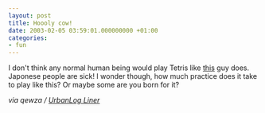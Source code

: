 ```yaml
---
layout: post
title: Hoooly cow!
date: 2003-02-05 03:59:01.000000000 +01:00
categories:
- fun
---
```

I don't think any normal human being would play Tetris like <a href="http://www.nordheim.no/stuff/tetris_japan_finals.mpeg" title="Tetris Japan Finals">this</a> guy does. Japonese people are sick! I wonder though, how much practice does it take to play like this? Or maybe some are you born for it?

<i>via qewza / <a href="http://mabento.project-psy.com/ulog/">UrbanLog Liner</a></i>
